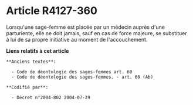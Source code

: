# Article R4127-360

Lorsqu'une sage-femme est placée par un médecin auprès d'une parturiente, elle ne doit jamais, sauf en cas de force majeure,
se substituer à lui de sa propre initiative au moment de l'accouchement.

**Liens relatifs à cet article**

	**Anciens textes**:

	  - Code de déontologie des sages-femmes art. 60
	  - Code de déontologie des sages-femmes. - art. 60 (Ab)

	**Codifié par**:

	  - Décret n°2004-802 2004-07-29
